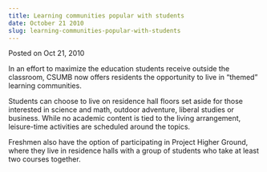 ```yaml
---
title: Learning communities popular with students
date: October 21 2010
slug: learning-communities-popular-with-students
---
```


 



<span class="date">Posted on Oct 21, 2010    </span>
<p>In an effort to maximize the education students receive outside
the classroom, CSUMB now offers residents the opportunity to live
in &#x201C;themed&#x201D; learning communities.</p>
<p>Students can choose to live on residence hall floors set aside
for those interested in science and math, outdoor adventure,
liberal studies or business. While no academic content is tied to
the living arrangement, leisure-time activities are scheduled
around the topics.</p>
<p>Freshmen also have the option of participating in Project Higher
Ground, where they live in residence halls with a group of students
who take at least two courses together.<br>
&#xA0;</br></p>





```

